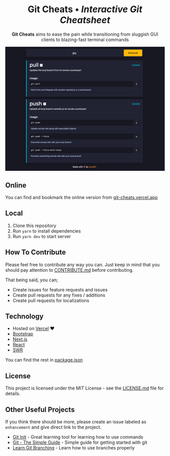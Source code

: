 <p align="center">
	<h1 align="center">Git Cheats • <i>Interactive Git Cheatsheet</i></h1>
</p>
<p align="center">
<b>Git Cheats</b> aims to ease the pain while transitioning from sluggish GUI clients to blazing-fast terminal commands
</p>

<p align="center">
    <img src=".github/splash.png">
</p>


## Online
You can find and bookmark the online version from [git-cheats.vercel.app](https://git-cheats.vercel.app)

## Local
1. Clone this repository
2. Run `yarn` to install dependencies
3. Run `yarn dev` to start server

## How To Contribute
Please feel free to contribute any way you can. Just keep in mind that you should pay attention to [CONTRIBUTE.md](.github/CONTRIBUTING.md) before contributing.

That being said, you can;
* Create issues for feature requests and issues
* Create pull requests for any fixes / additions
* Create pull requests for localizations

## Technology
- Hosted on [Vercel](https://vercel.com/) &hearts;
- [Bootstrap](https://getbootstrap.com/)
- [Next.js](https://nextjs.org/) 
- [React](https://reactjs.org/)
- [SWR](https://swr.vercel.app/)

You can find the rest in [package.json](package.json)


## License
This project is licensed under the MIT License - see the [LICENSE.md](LICENSE.md) file for details.

## Other Useful Projects
If you think there should be more, please create an issue labeled as `enhancement` and give direct link to the project.
* [Git Init](https://pel-daniel.github.io/git-init) - Great learning tool for learning how to use commands
* [Git - The Simple Guide](https://rogerdudler.github.io/git-guide) - Simple guide for getting started with git
* [Learn Git Branching](https://learngitbranching.js.org) - Learn how to use branches properly
